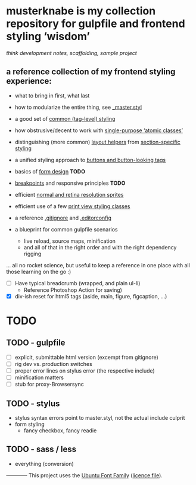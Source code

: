 # **musterknabe** is my collection repository for gulpfile and frontend styling ‘wisdom’

_think development notes, scaffolding, sample project_

## a reference collection of my frontend styling experience:
  * what to bring in first, what last
  * how to modularize the entire thing, see [_master.styl](app/stylus/_master.styl)
  * a good set of [common (tag-level) styling](app/stylus/common.styl)
  * how obstrusive/decent to work with [single-purpose ‘atomic classes’](app/stylus/atomic.styl)
  * distinguishing (more common) [layout helpers](app/stylus/layout.styl) from [section-specific styling](app/stylus/section.styl)
  * a unified styling approach to [buttons and button-looking tags](app/stylus/button.styl)
  * basics of [form design](app/stylus/form.styl) **TODO**
  * [breakpoints](app/stylus/breakpoint.styl) and responsive principles **TODO**
  * efficient [normal and retina resolution sprites](app/stylus/sprite.styl)
  * efficient use of a few [print view styling classes](app/stylus/print.styl)

* a reference [.gitignore](https://github.com/github/gitignore) and [.editorconfig](http://editorconfig.org/)
* a blueprint for common gulpfile scenarios
  * live reload, source maps, minification
  * and all of that in the right order and with the right dependency rigging

... all no rocket science, but useful to keep a reference in one place with all those learning on the go :)


- [ ] Have typical breadcrumb (wrapped, and plain ul-li)
  - Reference Photoshop Action for saving)
- [x] div-ish reset for html5 tags (aside, main, figure, figcaption, ...)

# TODO

## TODO - gulpfile

 * [ ] explicit, submittable html version (excempt from gitignore)
 * [ ] rig dev vs. production switches
 * [ ] proper error lines on stylus error (the respective include)
 * [ ] minification matters
 * [ ] stub for proxy-Browsersync

## TODO - stylus

 * stylus syntax errors point to master.styl, not the actual include culprit
 * form styling
   * fancy checkbox, fancy readie

## TODO - sass / less

 * everything (conversion)

————
This project uses the [Ubuntu Font Family](http://font.ubuntu.com/) ([licence file](http://font.ubuntu.com/licence/)).


